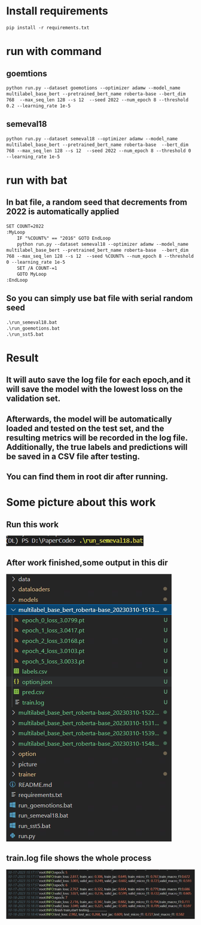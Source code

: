 # Install requirements
```
pip install -r requirements.txt
```
# run with command
## goemtions
```
python run.py --dataset goemotions --optimizer adamw --model_name multilabel_base_bert --pretrained_bert_name roberta-base --bert_dim 768  --max_seq_len 128 --s 12  --seed 2022 --num_epoch 8 --threshold 0.2 --learning_rate 1e-5
```

## semeval18
```
python run.py --dataset semeval18 --optimizer adamw --model_name multilabel_base_bert --pretrained_bert_name roberta-base  --bert_dim 768 --max_seq_len 128 --s 12  --seed 2022 --num_epoch 8 --threshold 0 --learning_rate 1e-5
```

# run with bat
## In bat file, a random seed that decrements from 2022 is automatically applied
```
SET COUNT=2022
:MyLoop
    IF "%COUNT%" == "2016" GOTO EndLoop
    python run.py --dataset semeval18 --optimizer adamw --model_name multilabel_base_bert --pretrained_bert_name roberta-base  --bert_dim 768 --max_seq_len 128 --s 12  --seed %COUNT% --num_epoch 8 --threshold 0 --learning_rate 1e-5
    SET /A COUNT-=1
    GOTO MyLoop
:EndLoop
```
## So you can simply use bat file with serial random seed
```
.\run_semeval18.bat
.\run_goemotions.bat
.\run_sst5.bat
```

# Result
## It will auto save the log file for each epoch,and it will save the model with the lowest loss on the validation set.
## Afterwards, the model will be automatically loaded and tested on the test set, and the resulting metrics will be recorded in the log file. Additionally, the true labels and predictions will be saved in a CSV file after testing.
## You can find them in root dir after running.
# Some picture about this work
## Run this work
![image](picture/command.png)
## After work finished,some output in this dir
![image](picture/finished_dir.png)
## train.log file shows the whole process
![image](picture/test_after_train.png)
